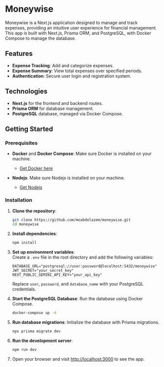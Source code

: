# Moneywise

Moneywise is a Next.js application designed to manage and track expenses, providing an intuitive user experience for financial management. This app is built with Next.js, Prisma ORM, and PostgreSQL, with Docker Compose to manage the database.

## Features

- **Expense Tracking**: Add and categorize expenses.
- **Expense Summary**: View total expenses over specified periods.
- **Authentication**: Secure user login and registration system.

## Technologies

- **Next.js** for the frontend and backend routes.
- **Prisma ORM** for database management.
- **PostgreSQL** database, managed via Docker Compose.

## Getting Started

### Prerequisites

- **Docker** and **Docker Compose**: Make sure Docker is installed on your machine.

  - [Get Docker here](https://docs.docker.com/get-docker/)

- **Nodejs**: Make sure Nodejs is installed on your machine.
  - [Get Nodejs](https://nodejs.org/en/download)

### Installation

1. **Clone the repository**:

   ```bash
   git clone https://github.com/moabdelazem/moneywise.git
   cd moneywise
   ```

2. **Install dependencies**:

   ```bash
   npm install
   ```

3. **Set up environment variables**:  
   Create a `.env` file in the root directory and add the following variables:

   ```plaintext
   DATABASE_URL="postgresql://user:password@localhost:5432/moneywise"
   JWT_SECRET="your_secret_key"
   NEXT_PUBLIC_GEMINI_API_KEY="your_api_key"
   ```

   Replace `user`, `password`, and `database_name` with your PostgreSQL credentials.

4. **Start the PostgreSQL Database**:
   Run the database using Docker Compose.

   ```bash
   docker-compose up -d
   ```

5. **Run database migrations**:
   Initialize the database with Prisma migrations.

   ```bash
   npx prisma migrate dev
   ```

6. **Run the development server**:

   ```bash
   npm run dev
   ```

7. Open your browser and visit [http://localhost:3000](http://localhost:3000) to see the app.
